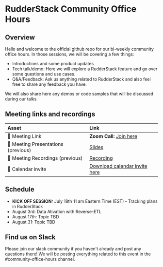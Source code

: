 # RudderStack Community Office Hours

## Overview
Hello and welcome to the official github repo for our bi-weekly community office hours. In those sessions, we will be covering a few things:
- Introductions and some product updates
- Tech talk/demo: Here we will explore a RudderStack feature and go over some questions and use cases.
- Q&A/Feedback: Ask us anything related to RudderStack and also feel free to share any feedback you have. 

We will also share here any demos or code samples that will be discussed during our talks. 

## Meeting links and recordings 

| Asset | Link        |
|:-----------|:------------|
| 🔗 Meeting Link | **Zoom Call:**  [Join here](https://us02web.zoom.us/j/86794064244?pwd=SWs2QU5YUThibGFQdFEwKzEzRkxKQT09)
| 📝 Meeting Presentations (previous) | [Slides](https://docs.google.com/presentation/d/1ebdURxLDEi_W8YU3OBpuf752jDWlMiaEXzljBHXyL78/edit?usp=sharing)
| 🎥 Meeting Recordings (previous) | [Recording](https://www.youtube.com/watch?v=AlxKlA3eMzY)
| :calendar: Calendar invite | [Download calendar invite here](https://calendar.google.com/event?action=TEMPLATE&tmeid=NDI3dDlrbW1zOWk0cmhmMTk0YzJsOTd1MnMgc21hc2hmZWpAcnVkZGVyc3RhY2suY29t&tmsrc=smashfej%40rudderstack.com)
## Schedule 

- **KICK OFF SESSION:** July 18th 11 am Eastern Time (EST) - Tracking plans in RudderStack 
- August 3rd: Data Ativation with Reverse-ETL 
- August 17th: Topic TBD
- August 31: Topic TBD

## Find us on Slack

Please join our slack community if you haven't already and post any questions there! We will be posting everything related to this event in the #community-office-hours channel.
